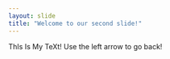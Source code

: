 ```yaml
---
layout: slide
title: "Welcome to our second slide!"
---
```

ThIs Is My TeXt!
Use the left arrow to go back!
